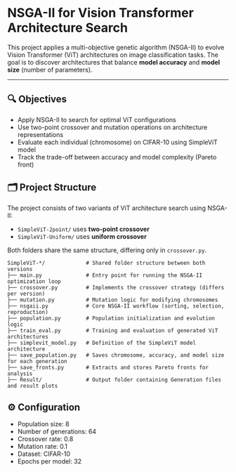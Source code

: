 # NSGA-II for Vision Transformer Architecture Search

This project applies a multi-objective genetic algorithm (NSGA-II) to evolve Vision Transformer (ViT) architectures on image classification tasks. The goal is to discover architectures that balance **model accuracy** and **model size** (number of parameters).

---

## 🔍 Objectives

- Apply NSGA-II to search for optimal ViT configurations
- Use two-point crossover and mutation operations on architecture representations
- Evaluate each individual (chromosome) on CIFAR-10 using SimpleViT model
- Track the trade-off between accuracy and model complexity (Pareto front)

## 🗂 Project Structure

The project consists of two variants of ViT architecture search using NSGA-II:
- `SimpleViT-2point/` uses **two-point crossover**
- `SimpleViT-Uniform/` uses **uniform crossover**

Both folders share the same structure, differing only in `crossover.py`.

```text
SimpleViT-*/             # Shared folder structure between both versions
├── main.py              # Entry point for running the NSGA-II optimization loop
├── crossover.py         # Implements the crossover strategy (differs per version)
├── mutation.py          # Mutation logic for modifying chromosomes
├── nsgaii.py            # Core NSGA-II workflow (sorting, selection, reproduction)
├── population.py        # Population initialization and evolution logic
├── train_eval.py        # Training and evaluation of generated ViT architectures
├── simplevit_model.py   # Definition of the SimpleViT model architecture
├── save_population.py   # Saves chromosome, accuracy, and model size for each generation
├── save_fronts.py       # Extracts and stores Pareto fronts for analysis
├── Result/              # Output folder containing Generation files and result plots
```

## ⚙️ Configuration

- Population size: 8  
- Number of generations: 64  
- Crossover rate: 0.8  
- Mutation rate: 0.1  
- Dataset: CIFAR-10
- Epochs per model: 32  

